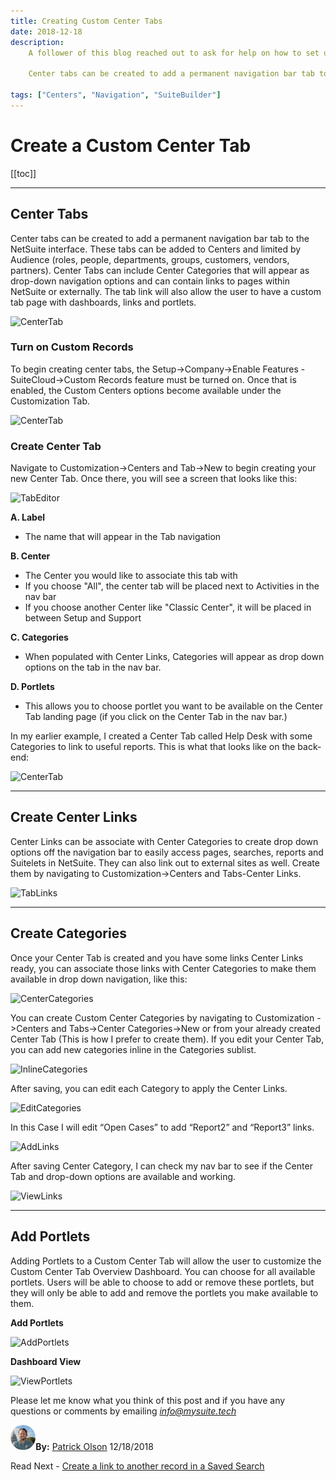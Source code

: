 ```yaml
---
title: Creating Custom Center Tabs
date: 2018-12-18
description:
    A follower of this blog reached out to ask for help on how to set up a Custom Center Tab, so I thought I would write up a brief how-to on Custom Center Tabs, Categories and Links.

    Center tabs can be created to add a permanent navigation bar tab to the NetSuite interface. These tabs can be added to Centers and limited by Audience (roles, people, departments, groups, customers, vendors, partners)

tags: ["Centers", "Navigation", "SuiteBuilder"]
---
```


# Create a Custom Center Tab


[[toc]]

---

## Center Tabs

Center tabs can be created to add a permanent navigation bar tab to the NetSuite interface. These tabs can be added to Centers and limited by Audience (roles, people, departments, groups, customers, vendors, partners).
Center Tabs can include Center Categories that will appear as drop-down navigation options and can contain links to pages within NetSuite or externally. The tab link will also allow the user to have a custom tab page with dashboards, links and portlets.

![CenterTab](https://i.imgur.com/4WMmLP1.png "Working Center Tab")

### Turn on Custom Records

To begin creating center tabs, the Setup->Company->Enable Features  - SuiteCloud->Custom Records feature must be turned on.
Once that is enabled, the Custom Centers options become available under the Customization Tab.

![CenterTab](https://i.imgur.com/StJcMD1.png "Configuration Links")

### Create Center Tab

Navigate to Customization->Centers and Tab->New to begin creating your new Center Tab. Once there, you will see a screen that looks like this:

![TabEditor](https://i.imgur.com/VtweFj5.png "Center Tab Editor")

**A.	Label**
- The name that will appear in the Tab navigation

**B.	Center**
- The Center you would like to associate this tab with
- If you choose "All", the center tab will be placed next to Activities in the nav bar
- If you choose another Center like "Classic Center", it will be placed in between Setup and Support

**C.	Categories**

- When populated with Center Links, Categories will appear as drop down options on the tab in the nav bar.

**D.	Portlets**

- This allows you to choose portlet you want to be available on the Center Tab landing page (if you click on the Center Tab in the nav bar.)
 
In my earlier example, I created a Center Tab called Help Desk with some Categories to link to useful reports. This is what that looks like on the back-end:

![CenterTab](https://i.imgur.com/jJmp8Oi.png "Editor Complete")

---

## Create Center Links

Center Links can be associate with Center Categories to create drop down options off the navigation bar to easily access pages, searches, reports and Suitelets in NetSuite. They can also link out to external sites as well.
Create them by navigating to Customization->Centers and Tabs-Center Links.

![TabLinks](https://i.imgur.com/t5hVhg5.png "Center Tab Links")

---

## Create Categories

Once your Center Tab is created and you have some links Center Links ready, you can associate those links with Center Categories to make them available in drop down navigation, like this:

![CenterCategories](https://i.imgur.com/YUVycUF.png "Category Example")

You can create Custom Center Categories by navigating to Customization ->Centers and Tabs->Center Categories->New or from your already created Center Tab (This is how I prefer to create them).
If you edit your Center Tab, you can add new categories inline in the Categories sublist.

![InlineCategories](https://i.imgur.com/VsscbhG.png "Create Categories")

After saving, you can edit each Category to apply the Center Links.

![EditCategories](https://i.imgur.com/zVx5TRj.png "Edit Categories")

In this Case I will edit “Open Cases” to add “Report2” and “Report3” links.

![AddLinks](https://i.imgur.com/Vq8CNrf.png "Add Links")

After saving Center Category, I can check my nav bar to see if the Center Tab and drop-down options are available and working.

![ViewLinks](https://i.imgur.com/NIyJ5h3.png "View Links")

---

## Add Portlets

Adding Portlets to a Custom Center Tab will allow the user to customize the Custom Center Tab Overview Dashboard. You can choose for all available portlets. Users will be able to choose to add or remove these portlets, but they will only be able to add and remove the portlets you make available to them.

**Add Portlets**

![AddPortlets](https://i.imgur.com/5ab3hZt.png "Add Portlets")

**Dashboard View**

![ViewPortlets](https://i.imgur.com/oAtV1If.png "View Portlets")



Please let me know what you think of this post and if you have any questions or comments by emailing [*info@mysuite.tech*](mailto:info@mysuite.tech)

<a href="https://www.linkedin.com/in/patrick-olson-pmp-csm-137a9435/" target="_blank"><img src="./img/profile.jpg" title="Patrick Olson - LinkedIn Profile" alt="Patrick Olson - LinkedIn Profile" width=8% height="auto" style="border-radius: 50%;"></a>**By:** [Patrick Olson](https://www.linkedin.com/in/patrick-olson-pmp-csm-137a9435/)
12/18/2018 

<div class="sharethis-inline-share-buttons"></div>

<TagList />

Read Next - [Create a link to another record in a Saved Search](https://mysuite.tech/blog/searchlinks.html)


